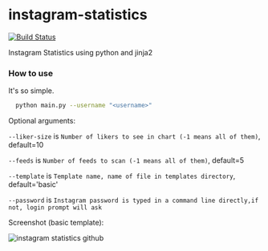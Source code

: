# instagram-statistics
[![Build Status](https://travis-ci.org/ahmdrz/instagram-statistics.svg?branch=master)](https://travis-ci.org/ahmdrz/instagram-statistics)

Instagram Statistics using python and jinja2

### How to use

It's so simple.

```bash
  python main.py --username "<username>"
```

Optional arguments:

`--liker-size` is `Number of likers to see in chart (-1 means all of them)`, default=10

`--feeds` is `Number of feeds to scan (-1 means all of them)`, default=5

`--template` is `Template name, name of file in templates directory`, default='basic'

`--password` is `Instagram password is typed in a command line directly,if not, login prompt will ask `

Screenshot (basic template):

<img align="center" src="https://github.com/ahmdrz/instagram-statistics/blob/master/resources/download.png" alt="instagram statistics github">
